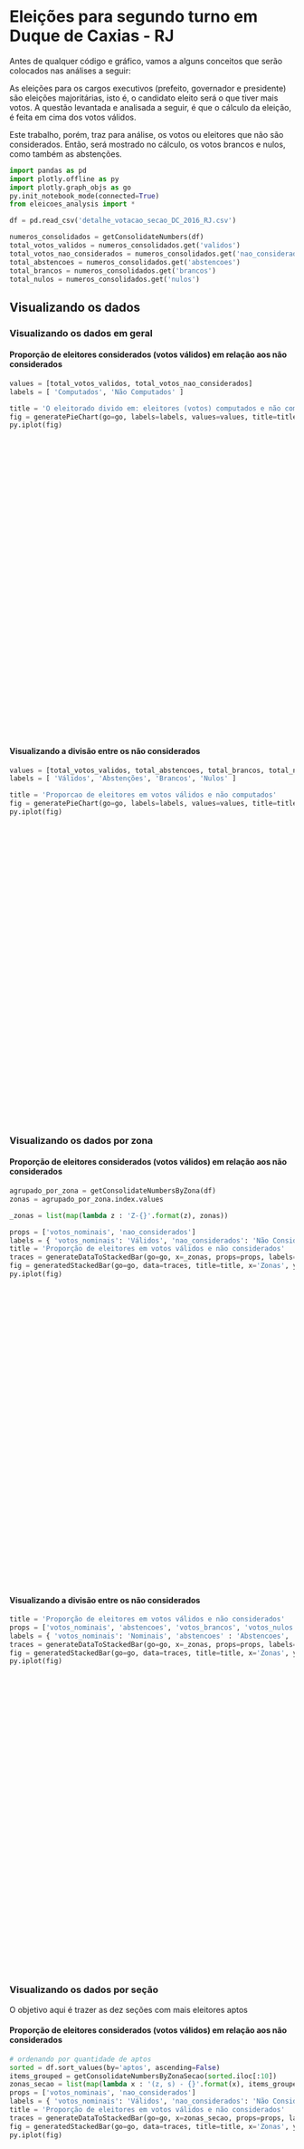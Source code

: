 
# Eleições para segundo turno em Duque de Caxias - RJ

Antes de qualquer código e gráfico, vamos a alguns conceitos que serão colocados nas análises a seguir:

As eleições para os cargos executivos (prefeito, governador e presidente) são eleições majoritárias, isto é, o candidato eleito será o que tiver mais votos. A questão levantada e analisada a seguir, é que o cálculo da eleição, é feita em cima dos votos válidos.

Este trabalho, porém, traz para análise, os votos ou eleitores que não são considerados. Então, será mostrado no cálculo, os votos brancos e nulos, como também as abstenções.


```python
import pandas as pd
import plotly.offline as py
import plotly.graph_objs as go
py.init_notebook_mode(connected=True)
from eleicoes_analysis import *

df = pd.read_csv('detalhe_votacao_secao_DC_2016_RJ.csv')

numeros_consolidados = getConsolidateNumbers(df)
total_votos_validos = numeros_consolidados.get('validos')
total_votos_nao_considerados = numeros_consolidados.get('nao_considerados')
total_abstencoes = numeros_consolidados.get('abstencoes')
total_brancos = numeros_consolidados.get('brancos')
total_nulos = numeros_consolidados.get('nulos')
```


<script>requirejs.config({paths: { 'plotly': ['https://cdn.plot.ly/plotly-latest.min']},});if(!window.Plotly) {{require(['plotly'],function(plotly) {window.Plotly=plotly;});}}</script>


## Visualizando os dados

### Visualizando os dados em geral

#### Proporção de eleitores considerados (votos válidos) em relação aos não considerados


```python
values = [total_votos_validos, total_votos_nao_considerados]
labels = [ 'Computados', 'Não Computados' ]

title = 'O eleitorado divido em: eleitores (votos) computados e não computados'
fig = generatePieChart(go=go, labels=labels, values=values, title=title)
py.iplot(fig)
```


<div id="9a9f1f4b-32ae-42ca-ac4f-bbaff3116795" style="height: 525px; width: 100%;" class="plotly-graph-div"></div><script type="text/javascript">require(["plotly"], function(Plotly) { window.PLOTLYENV=window.PLOTLYENV || {};window.PLOTLYENV.BASE_URL="https://plot.ly";Plotly.newPlot("9a9f1f4b-32ae-42ca-ac4f-bbaff3116795", [{"labels": ["Computados", "N\u00e3o Computados"], "textinfo": "percent+value", "values": [402030, 226134], "type": "pie", "uid": "e47c6f70-e058-11e8-b858-5cc9d399d62a"}], {"title": "O eleitorado divido em: eleitores (votos) computados e n\u00e3o computados"}, {"showLink": true, "linkText": "Export to plot.ly"})});</script>


#### Visualizando a divisão entre os não considerados


```python
values = [total_votos_validos, total_abstencoes, total_brancos, total_nulos]
labels = [ 'Válidos', 'Abstenções', 'Brancos', 'Nulos' ]

title = 'Proporcao de eleitores em votos válidos e não computados'
fig = generatePieChart(go=go, labels=labels, values=values, title=title)
py.iplot(fig)
```


<div id="c8aeff2f-112d-46b6-81ed-6e5f6281e9ca" style="height: 525px; width: 100%;" class="plotly-graph-div"></div><script type="text/javascript">require(["plotly"], function(Plotly) { window.PLOTLYENV=window.PLOTLYENV || {};window.PLOTLYENV.BASE_URL="https://plot.ly";Plotly.newPlot("c8aeff2f-112d-46b6-81ed-6e5f6281e9ca", [{"labels": ["V\u00e1lidos", "Absten\u00e7\u00f5es", "Brancos", "Nulos"], "textinfo": "percent+value", "values": [402030, 149714, 18337, 58083], "type": "pie", "uid": "e58d920e-e058-11e8-b858-5cc9d399d62a"}], {"title": "Proporcao de eleitores em votos v\u00e1lidos e n\u00e3o computados"}, {"showLink": true, "linkText": "Export to plot.ly"})});</script>


### Visualizando os dados por zona

#### Proporção de eleitores considerados (votos válidos) em relação aos não considerados


```python
agrupado_por_zona = getConsolidateNumbersByZona(df)
zonas = agrupado_por_zona.index.values

_zonas = list(map(lambda z : 'Z-{}'.format(z), zonas))

props = ['votos_nominais', 'nao_considerados']
labels = { 'votos_nominais': 'Válidos', 'nao_considerados': 'Não Considerados' }
title = 'Proporção de eleitores em votos válidos e não considerados'
traces = generateDataToStackedBar(go=go, x=_zonas, props=props, labels=labels, df=agrupado_por_zona)
fig = generatedStackedBar(go=go, data=traces, title=title, x='Zonas', y='% de registros')
py.iplot(fig)
```


<div id="594fe400-6e2b-479b-86e0-771678684ad4" style="height: 525px; width: 100%;" class="plotly-graph-div"></div><script type="text/javascript">require(["plotly"], function(Plotly) { window.PLOTLYENV=window.PLOTLYENV || {};window.PLOTLYENV.BASE_URL="https://plot.ly";Plotly.newPlot("594fe400-6e2b-479b-86e0-771678684ad4", [{"name": "V\u00e1lidos", "x": ["Z-66", "Z-77", "Z-78", "Z-79", "Z-103", "Z-126", "Z-127", "Z-128", "Z-194", "Z-200"], "y": [61.326262788579996, 63.59515715393332, 64.35028172249321, 65.52715476257062, 62.75046396778963, 63.20511559272012, 62.72070488603809, 69.05735574423844, 63.1549623926862, 63.208795219196205], "type": "bar", "uid": "ed8f2774-e058-11e8-b858-5cc9d399d62a"}, {"name": "N\u00e3o Considerados", "x": ["Z-66", "Z-77", "Z-78", "Z-79", "Z-103", "Z-126", "Z-127", "Z-128", "Z-194", "Z-200"], "y": [38.673737211420004, 36.40484284606668, 35.64971827750679, 34.47284523742938, 37.24953603221037, 36.79488440727988, 37.2792951139619, 30.942644255761564, 36.8450376073138, 36.791204780803795], "type": "bar", "uid": "ed8f2775-e058-11e8-b858-5cc9d399d62a"}], {"barmode": "stack", "title": "Propor\u00e7\u00e3o de eleitores em votos v\u00e1lidos e n\u00e3o considerados", "xaxis": {"title": "Zonas"}, "yaxis": {"title": "% de registros"}}, {"showLink": true, "linkText": "Export to plot.ly"})});</script>


#### Visualizando a divisão entre os não considerados


```python
title = 'Proporção de eleitores em votos válidos e não considerados'
props = ['votos_nominais', 'abstencoes', 'votos_brancos', 'votos_nulos']
labels = { 'votos_nominais': 'Nominais', 'abstencoes' : 'Abstencoes', 'votos_brancos': 'Brancos', 'votos_nulos': 'Nulos' }
traces = generateDataToStackedBar(go=go, x=_zonas, props=props, labels=labels, df=agrupado_por_zona)
fig = generatedStackedBar(go=go, data=traces, title=title, x='Zonas', y='% de registros')
py.iplot(fig)
```


<div id="3ef9b72d-b4a5-474e-b77c-4ae1b908f7ee" style="height: 525px; width: 100%;" class="plotly-graph-div"></div><script type="text/javascript">require(["plotly"], function(Plotly) { window.PLOTLYENV=window.PLOTLYENV || {};window.PLOTLYENV.BASE_URL="https://plot.ly";Plotly.newPlot("3ef9b72d-b4a5-474e-b77c-4ae1b908f7ee", [{"name": "Nominais", "x": ["Z-66", "Z-77", "Z-78", "Z-79", "Z-103", "Z-126", "Z-127", "Z-128", "Z-194", "Z-200"], "y": [61.326262788579996, 63.59515715393332, 64.35028172249321, 65.52715476257062, 62.75046396778963, 63.20511559272012, 62.72070488603809, 69.05735574423844, 63.1549623926862, 63.208795219196205], "type": "bar", "uid": "b19b319c-e05b-11e8-b858-5cc9d399d62a"}, {"name": "Abstencoes", "x": ["Z-66", "Z-77", "Z-78", "Z-79", "Z-103", "Z-126", "Z-127", "Z-128", "Z-194", "Z-200"], "y": [27.312657346403128, 25.41599570585078, 23.960599386561093, 22.920745008110075, 26.661633795728353, 22.653221839645845, 23.28885946791148, 20.965170680991164, 23.395041406032366, 25.201861228958535], "type": "bar", "uid": "b19b319d-e05b-11e8-b858-5cc9d399d62a"}, {"name": "Brancos", "x": ["Z-66", "Z-77", "Z-78", "Z-79", "Z-103", "Z-126", "Z-127", "Z-128", "Z-194", "Z-200"], "y": [2.4130912207402644, 2.78821494602493, 2.7185882798038077, 3.0113541025784443, 2.2443458840552357, 3.3999016232169206, 3.7572617186162507, 2.207589672500433, 3.087091954314078, 2.575156242872132], "type": "bar", "uid": "b19b319e-e05b-11e8-b858-5cc9d399d62a"}, {"name": "Nulos", "x": ["Z-66", "Z-77", "Z-78", "Z-79", "Z-103", "Z-126", "Z-127", "Z-128", "Z-194", "Z-200"], "y": [8.947988644276608, 8.200632194190971, 8.97053061114189, 8.540746126740869, 8.343556352426788, 10.741760944417116, 10.233173927434173, 7.769883902269971, 10.362904246967357, 9.01418730897313], "type": "bar", "uid": "b19b319f-e05b-11e8-b858-5cc9d399d62a"}], {"barmode": "stack", "title": "Propor\u00e7\u00e3o de eleitores em votos v\u00e1lidos e n\u00e3o considerados", "xaxis": {"title": "Zonas"}, "yaxis": {"title": "% de registros"}}, {"showLink": true, "linkText": "Export to plot.ly"})});</script>


### Visualizando os dados por seção

O objetivo aqui é trazer as dez seções com mais eleitores aptos

#### Proporção de eleitores considerados (votos válidos) em relação aos não considerados


```python
# ordenando por quantidade de aptos
sorted = df.sort_values(by='aptos', ascending=False)
items_grouped = getConsolidateNumbersByZonaSecao(sorted.iloc[:10])
zonas_secao = list(map(lambda x : '(z, s) - {}'.format(x), items_grouped.index.values))
props = ['votos_nominais', 'nao_considerados']
labels = { 'votos_nominais': 'Válidos', 'nao_considerados': 'Não Considerados' }
title = 'Proporção de eleitores em votos válidos e não considerados'
traces = generateDataToStackedBar(go=go, x=zonas_secao, props=props, labels=labels, df=items_grouped)
fig = generatedStackedBar(go=go, data=traces, title=title, x='Zonas', y='% de registros')
py.iplot(fig)
```


<div id="ab45fb15-b7ab-44d4-a121-cbe60cccb39d" style="height: 525px; width: 100%;" class="plotly-graph-div"></div><script type="text/javascript">require(["plotly"], function(Plotly) { window.PLOTLYENV=window.PLOTLYENV || {};window.PLOTLYENV.BASE_URL="https://plot.ly";Plotly.newPlot("ab45fb15-b7ab-44d4-a121-cbe60cccb39d", [{"name": "V\u00e1lidos", "x": ["(z, s) - (66, 9)", "(z, s) - (66, 170)", "(z, s) - (79, 25)", "(z, s) - (79, 26)", "(z, s) - (79, 27)", "(z, s) - (79, 28)", "(z, s) - (79, 29)", "(z, s) - (79, 562)", "(z, s) - (79, 599)", "(z, s) - (200, 48)"], "y": [54.32900432900433, 61.5546218487395, 62.98701298701299, 62.10762331838565, 65.05494505494505, 59.1703056768559, 61.30434782608696, 71.70626349892008, 68.12227074235808, 57.7922077922078], "type": "bar", "uid": "c498dd7a-e05c-11e8-b858-5cc9d399d62a"}, {"name": "N\u00e3o Considerados", "x": ["(z, s) - (66, 9)", "(z, s) - (66, 170)", "(z, s) - (79, 25)", "(z, s) - (79, 26)", "(z, s) - (79, 27)", "(z, s) - (79, 28)", "(z, s) - (79, 29)", "(z, s) - (79, 562)", "(z, s) - (79, 599)", "(z, s) - (200, 48)"], "y": [45.67099567099567, 38.445378151260506, 37.01298701298701, 37.89237668161435, 34.94505494505494, 40.8296943231441, 38.69565217391304, 28.293736501079913, 31.877729257641924, 42.2077922077922], "type": "bar", "uid": "c498dd7b-e05c-11e8-b858-5cc9d399d62a"}], {"barmode": "stack", "title": "Propor\u00e7\u00e3o de eleitores em votos v\u00e1lidos e n\u00e3o considerados", "xaxis": {"title": "Zonas"}, "yaxis": {"title": "% de registros"}}, {"showLink": true, "linkText": "Export to plot.ly"})});</script>


#### Visualizando a divisão entre os não considerados


```python
title = 'Proporção de eleitores em votos válidos e não considerados'
props = ['votos_nominais', 'abstencoes', 'votos_brancos', 'votos_nulos']
labels = { 'votos_nominais': 'Nominais', 'abstencoes' : 'Abstencoes', 'votos_brancos': 'Brancos', 'votos_nulos': 'Nulos' }
traces = generateDataToStackedBar(go=go, x=zonas_secao, props=props, labels=labels, df=agrupado_por_zona)
fig = generatedStackedBar(go=go, data=traces, title=title, x='Zonas', y='% de registros')
py.iplot(fig)
```


<div id="5828ab22-d75d-44ab-bda0-96c4c4a61790" style="height: 525px; width: 100%;" class="plotly-graph-div"></div><script type="text/javascript">require(["plotly"], function(Plotly) { window.PLOTLYENV=window.PLOTLYENV || {};window.PLOTLYENV.BASE_URL="https://plot.ly";Plotly.newPlot("5828ab22-d75d-44ab-bda0-96c4c4a61790", [{"name": "Nominais", "x": ["(z, s) - (66, 9)", "(z, s) - (66, 170)", "(z, s) - (79, 25)", "(z, s) - (79, 26)", "(z, s) - (79, 27)", "(z, s) - (79, 28)", "(z, s) - (79, 29)", "(z, s) - (79, 562)", "(z, s) - (79, 599)", "(z, s) - (200, 48)"], "y": [61.326262788579996, 63.59515715393332, 64.35028172249321, 65.52715476257062, 62.75046396778963, 63.20511559272012, 62.72070488603809, 69.05735574423844, 63.1549623926862, 63.208795219196205], "type": "bar", "uid": "c6aa7632-e05c-11e8-b858-5cc9d399d62a"}, {"name": "Abstencoes", "x": ["(z, s) - (66, 9)", "(z, s) - (66, 170)", "(z, s) - (79, 25)", "(z, s) - (79, 26)", "(z, s) - (79, 27)", "(z, s) - (79, 28)", "(z, s) - (79, 29)", "(z, s) - (79, 562)", "(z, s) - (79, 599)", "(z, s) - (200, 48)"], "y": [27.312657346403128, 25.41599570585078, 23.960599386561093, 22.920745008110075, 26.661633795728353, 22.653221839645845, 23.28885946791148, 20.965170680991164, 23.395041406032366, 25.201861228958535], "type": "bar", "uid": "c6aa7633-e05c-11e8-b858-5cc9d399d62a"}, {"name": "Brancos", "x": ["(z, s) - (66, 9)", "(z, s) - (66, 170)", "(z, s) - (79, 25)", "(z, s) - (79, 26)", "(z, s) - (79, 27)", "(z, s) - (79, 28)", "(z, s) - (79, 29)", "(z, s) - (79, 562)", "(z, s) - (79, 599)", "(z, s) - (200, 48)"], "y": [2.4130912207402644, 2.78821494602493, 2.7185882798038077, 3.0113541025784443, 2.2443458840552357, 3.3999016232169206, 3.7572617186162507, 2.207589672500433, 3.087091954314078, 2.575156242872132], "type": "bar", "uid": "c6aa7634-e05c-11e8-b858-5cc9d399d62a"}, {"name": "Nulos", "x": ["(z, s) - (66, 9)", "(z, s) - (66, 170)", "(z, s) - (79, 25)", "(z, s) - (79, 26)", "(z, s) - (79, 27)", "(z, s) - (79, 28)", "(z, s) - (79, 29)", "(z, s) - (79, 562)", "(z, s) - (79, 599)", "(z, s) - (200, 48)"], "y": [8.947988644276608, 8.200632194190971, 8.97053061114189, 8.540746126740869, 8.343556352426788, 10.741760944417116, 10.233173927434173, 7.769883902269971, 10.362904246967357, 9.01418730897313], "type": "bar", "uid": "c6aa7635-e05c-11e8-b858-5cc9d399d62a"}], {"barmode": "stack", "title": "Propor\u00e7\u00e3o de eleitores em votos v\u00e1lidos e n\u00e3o considerados", "xaxis": {"title": "Zonas"}, "yaxis": {"title": "% de registros"}}, {"showLink": true, "linkText": "Export to plot.ly"})});</script>

